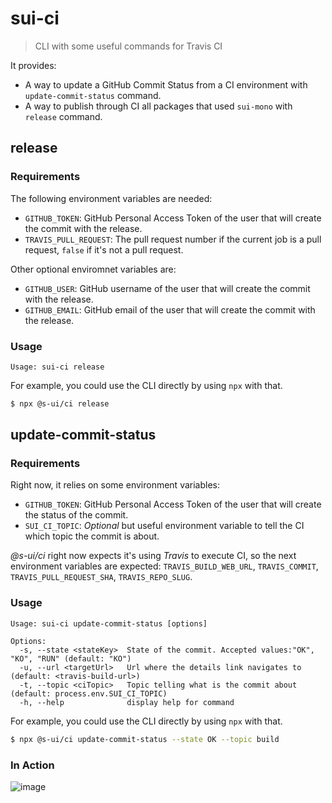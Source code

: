 # sui-ci

> CLI with some useful commands for Travis CI

It provides:
* A way to update a GitHub Commit Status from a CI environment with `update-commit-status` command.
* A way to publish through CI all packages that used `sui-mono` with `release` command.

## release

### Requirements

The following environment variables are needed:
* `GITHUB_TOKEN`: GitHub Personal Access Token of the user that will create the commit with the release.
* `TRAVIS_PULL_REQUEST`: The pull request number if the current job is a pull request, `false` if it's not a pull request.
 
Other optional enviromnet variables are:
* `GITHUB_USER`: GitHub username of the user that will create the commit with the release.
* `GITHUB_EMAIL`: GitHub email of the user that will create the commit with the release.


### Usage

```
Usage: sui-ci release
```

For example, you could use the CLI directly by using `npx` with that.

```sh
$ npx @s-ui/ci release
```

## update-commit-status

### Requirements

Right now, it relies on some environment variables:
* `GITHUB_TOKEN`: GitHub Personal Access Token of the user that will create the status of the commit.
* `SUI_CI_TOPIC`: *Optional* but useful environment variable to tell the CI which topic the commit is about.

*@s-ui/ci* right now expects it's using *Travis* to execute CI, so the next environment variables are expected: `TRAVIS_BUILD_WEB_URL`, `TRAVIS_COMMIT`, `TRAVIS_PULL_REQUEST_SHA`, `TRAVIS_REPO_SLUG`.

### Usage

```
Usage: sui-ci update-commit-status [options]

Options:
  -s, --state <stateKey>  State of the commit. Accepted values:"OK", "KO", "RUN" (default: "KO")
  -u, --url <targetUrl>   Url where the details link navigates to (default: <travis-build-url>)
  -t, --topic <ciTopic>   Topic telling what is the commit about (default: process.env.SUI_CI_TOPIC)
  -h, --help              display help for command
```

For example, you could use the CLI directly by using `npx` with that.

```sh
$ npx @s-ui/ci update-commit-status --state OK --topic build 
```

### In Action
![image](https://user-images.githubusercontent.com/1561955/88173732-5d551480-cc23-11ea-986f-9073c188c2db.png)
